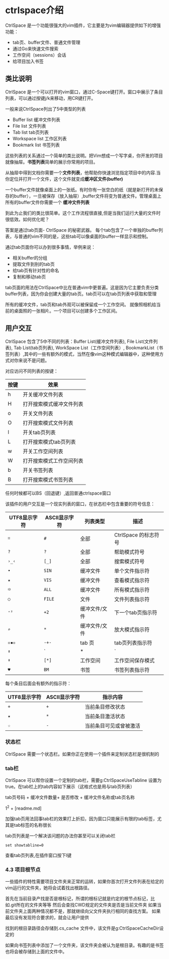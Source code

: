 # ctrlspace介绍 #

CtrlSpace 是一个功能很强大的vim插件，它主要是为vim编辑器提供如下的增强功能：

* tab页、buffer文件、普通文件管理
* 通过Go来快速文件搜索
* 工作空间（sessions）会话
* 给项目加入书签

## 类比说明 ##

CtrlSpace 是一个可以打开的vim窗口，通过C-Space键打开。窗口中展示了条目列表，可以通过按键j/k来移动，用CR键打开。

一般来说CtrlSpace列出了5中类型的列表

* Buffer list 缓冲文件列表
* File list 文件列表
* Tab list tab页列表
* Workspace list 工作区列表
* Bookmark list 书签列表

这些列表的关系通过一个简单的类比说明。把Vim想成一个写字桌，你开发的项目就像抽屉。**书签列表**简单的展示你常用的项目。

从抽屉中得到文档你需要一个**文件列表**，他帮助你快速浏览指定项目中的内容.当你定位并打开一个文件，这个文件就变成**缓冲区文件(buffer)**

一个buffer文件就像桌面上的一张纸。有时你有一张空白的纸（就是新打开的未保存的buffer），一旦被保存（放入抽屉）,buffer文件将变为普通文件。管理桌面上所有的buffer文件你需要一个 **缓冲文件列表**

到此为止我们的类比很简单。这个工作流程很直接,但是当我们运行大量的文件时很低效。如何优化呢？

答案是通过tab页面- CtrlSpace 的秘密武器。 每个tab包含了一个单独的buffer列表，与普通的vim不同的是，这些tab可以像桌面的buffer一样显示和控制。

通过tab页面你可以办到很多事情，举例来说：

* 相关buffer的分组
* 提取文件到别的tab页
* 给tab页有针对性的命名
* 复制和移动tab页

tab页面的用法在CtrlSpace中比在普通vim中更普遍。这是因为它主要负责分类buffer列表，因为你会创建大量的tab页。tab页可以在tab页列表中获取和管理

所有的缓冲文件，tab页和tab外观可以被保留成一个工作空间。 就像照相机给当前的桌面照的一张相片。一个项目可以创建多个工作区间。

## 用户交互 ##

CtrlSpace 包含了5中不同的列表：Buffer List(缓冲文件列表), File List(文件列表), Tab List(tab页列表), WorkSpace List（工作空间列表）, BookmarkList（书签列表）,其中的一些有额外的模式，当然在像vim这种模式编辑器中，这种使用方式对你来说不是问题。

对应访问不同列表的按键：

按键 | 效果
-- | --
h | 开关缓冲文件列表
H | 打开搜索模式缓冲文件列表
o | 开关文件列表
O | 打开搜索模式文件列表
l | 开关tab页列表
L | 打开搜索模式tab页列表
w | 开关工作空间列表
W | 打开搜索模式工作空间列表
b | 开关书签列表
B |  打开搜索模式书签列表

任何时候都可以BS（回退键）,返回普通ctrlspace窗口

该插件的用户交互是一个现实列表的窗口，在状态栏中包含重要的符号信息：

UTF8显示字符 | ASCII显示字符 | 列表类型 | 描述
-- | -- | -- | --
| `⌗`    | `#`     | 全部       | CtrlSpace 的标志符号 |
| `?`    | `?`     | 全部       | 帮助模式符号 |
| `›_‹`  | `[_]`   | 全部       | 搜索模式符号|
| `•`    | `SIN`   | 缓冲文件      | 单个文件指示符     |
| `★`    | `VIS`   | 缓冲文件      | 查看模式指示符|
| `፨`    | `ALL`   | 缓冲文件      | 所有模式指示符       |
| `○`    | `FILE`  | 文件        | 文件列表指示符       |
| `⁺²`   | `+2`    | 缓冲文件/文件 | 下一个tab页指示符   |
| `⌕`    | `*`     | 缓冲文件/文件 | 放大模式指示符      |
| `▫▪▫`  | `-+-`   | tab 页        | tab页列表指示符        |
| `⬆`    | `|*|`   | 工作空间   | 工作空间加载模式指示符       |
| `⬇`    | `[*]`   | 工作空间   | 工作空间保存模式       |
| `♥`    | `BM`    | 书签    | 书签列表指示符   |

每个条目后面会有额外的指示符：

| UTF8显示字符 | ASCII显示字符 | 指示内容                         |
| ---- | ----- | --------------------------------- |
| `+`    | `+`     | 当前条目修改状态                     |
| `★`    | `*`     | 当前条目激活状态                      |
| `☆`    | `-`     | 当前条目可见或曾被激活 |

### 状态栏 ###

CtrlSpace 需要一个状态栏。如果你正在使用一个插件来定制状态栏是很机制的

### tab栏 ###

CtrlSpace 可以帮你设置一个定制的tab栏，需要g:CtrlSpaceUseTabline 设置为true。在tab栏上的tab内容如下展示（这格式也是用与tab页列表）

tab页号码 + 缓冲文件数量+ 是否修改 + 缓冲文件名称或tab页名称

1<sup>2</sup> + [readme.md]

加强tab页用法回事tab栏的效果打上折扣，因为窗口只能展示有限的tab标签，尤其是tab标签的名称很长

tab页列表是一个解决该问题的办法你甚至可以关闭tab栏

```
set showtabline=0

```
查看tab页列表,在插件窗口按下l键

### 4.3 项目根节点 ###

一些插件的特性需要项目文件夹来正常的运转，如果你首次打开文件列表在给定的vim运行的文件夹，她将会试着找出根路径。

首先在当前目录产找是否是根标记，所谓的根标记就是约定的根节点标记，比如.git所在的文件夹等等
然后会查找CWD规定的文件夹是否是当前文件夹
如果当前文件夹上面两种情况都不是，那就继续向父文件夹执行相同的查找方案。
如果最后没有发现符合要求的，就会让用户提供

找到的根目录路径会存储到.cs_cache 文件中，该文件是g:CtrlSpaceCacheDir设定的

如果向书签列表中添加了一个文件夹，该文件夹会被认为是根目录。有趣的是书签也将会被存储到上面的文件中。




















